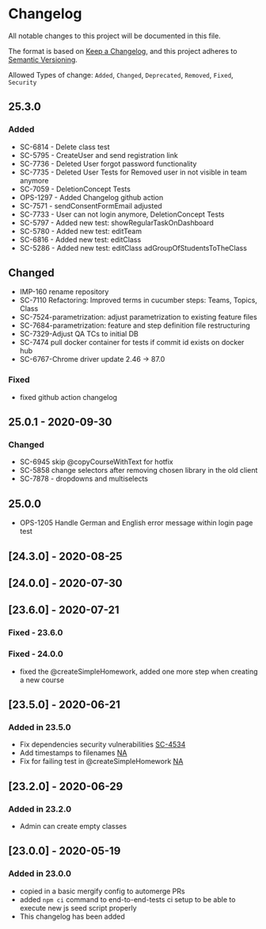 # Changelog

All notable changes to this project will be documented in this file.

The format is based on [Keep a Changelog](https://keepachangelog.com/en/1.0.0/), and this project adheres to [Semantic Versioning](https://semver.org/spec/v2.0.0.html).

Allowed Types of change: `Added`, `Changed`, `Deprecated`, `Removed`, `Fixed`, `Security`

## 25.3.0

### Added

- SC-6814 - Delete class test
- SC-5795 - CreateUser and send registration link
- SC-7736 - Deleted User forgot password functionality
- SC-7735 - Deleted User Tests for Removed user in not visible in team anymore
- SC-7059 - DeletionConcept Tests
- OPS-1297 - Added Changelog github action
- SC-7571 - sendConsentFormEmail adjusted
- SC-7733 - User can not login anymore, DeletionConcept Tests
- SC-5797 - Added new test: showRegularTaskOnDashboard
- SC-5780 - Added new test: editTeam
- SC-6816 - Added new test: editClass
- SC-5286 - Added new test: editClass adGroupOfStudentsToTheClass

## Changed

- IMP-160 rename repository
- SC-7110 Refactoring: Improved terms in cucumber steps: Teams, Topics, Class
- SC-7524-parametrization: adjust parametrization to existing feature files
- SC-7684-parametrization: feature and step definition file restructuring
- SC-7329-Adjust QA TCs to initial DB
- SC-7474 pull docker container for tests if commit id exists on docker hub
- SC-6767-Chrome driver update 2.46 -> 87.0


### Fixed

- fixed github action changelog

## 25.0.1 - 2020-09-30

### Changed

- SC-6945 skip @copyCourseWithText for hotfix
- SC-5858 change selectors after removing chosen library in the old client
- SC-7878 - dropdowns and multiselects

## 25.0.0

- OPS-1205 Handle German and English error message within login page test

## [24.3.0] - 2020-08-25

## [24.0.0] - 2020-07-30

## [23.6.0] - 2020-07-21

### Fixed - 23.6.0
### Fixed - 24.0.0
- fixed the @createSimpleHomework, added one more step when creating a new course


## [23.5.0] - 2020-06-21

### Added in 23.5.0

- Fix dependencies security vulnerabilities [SC-4534](https://github.com/hpi-schul-cloud/end-to-end-tests/pull/78)
- Add timestamps to filenames [NA](https://github.com/hpi-schul-cloud/end-to-end-tests/pull/75)
- Fix for failing test in @createSimpleHomework [NA](https://github.com/hpi-schul-cloud/end-to-end-tests/pull/72)

## [23.2.0] - 2020-06-29

### Added in 23.2.0

- Admin can create empty classes

## [23.0.0] - 2020-05-19

### Added in 23.0.0

- copied in a basic mergify config to automerge PRs
- added `npm ci` command to end-to-end-tests ci setup to be able to execute new js seed script properly
- This changelog has been added

